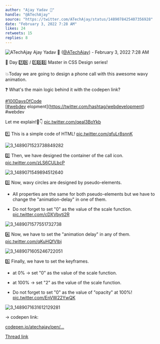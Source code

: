 ```yaml
---
author: "Ajay Yadav 🎯"
handle: "@ATechAjay"
source: "https://twitter.com/ATechAjay/status/1489078425407356928"
date: "February 3, 2022 7:28 AM"
likes: 24
retweets: 15
replies: 8
---
```

![ATechAjay](https://pbs.twimg.com/profile_images/1485567675111981057/mLsrcZdB_normal.jpg)
Ajay Yadav 🎯 ([@ATechAjay](https://twitter.com/ATechAjay)) - February 3, 2022 7:28 AM

💚 Day 7️⃣9️⃣ / 1️⃣0️⃣0️⃣ Master in CSS Design series!

💥Today we are going to design a phone call with this awesome wavy animation.

❓ What's the main logic behind it with the codepen link?

[#100DaysOfCode](https://twitter.com/hashtag/100DaysOfCode)  
[[#webdev](https://twitter.com/hashtag/webdev) elopment](https://twitter.com/hashtag/webdevelopment)  
#webdev 

Let me explain!🧵👇 [pic.twitter.com/qeal3BoYkb](https://twitter.com/ATechAjay/status/1489078425407356928/video/1)

1️⃣ This is a simple code of HTML! [pic.twitter.com/qfuLr8snnK](https://twitter.com/ATechAjay/status/1489078432701235200/photo/1)

![3_1489071523738849282](https://pbs.twimg.com/media/FKo-qVGakAIWYKG.png)

2️⃣ Then, we have designed the container of the call icon. [pic.twitter.com/zLS6CULbcP](https://twitter.com/ATechAjay/status/1489078438644563968/photo/1)

![3_1489071549894512640](https://pbs.twimg.com/media/FKo-r2iaUAAC6GY.png)

3️⃣ Now, wavy circles are designed by pseudo-elements.

- All properties are the same for both pseudo-elements but we have to change the "animation-delay" in one of them.

- Do not forget to set "0" as the value of the scale function. [pic.twitter.com/cDXVbyti2R](https://twitter.com/ATechAjay/status/1489078444843749380/photo/1)

![3_1489071577551732738](https://pbs.twimg.com/media/FKo-tdkaAAIZRgU.jpg)

4️⃣ Now, we have to set the "animation delay" in any of them. [pic.twitter.com/qKuHQfVIbj](https://twitter.com/ATechAjay/status/1489078450434768899/photo/1)

![3_1489071605246722051](https://pbs.twimg.com/media/FKo-vEvaAAM__D3.png)

5️⃣ Finally, we have to set the keyframes.

- at 0% → set "0" as the value of the scale function.

- at 100% → set "2" as the value of the scale function.

- Do not forget to set "0" as the value of "opacity" at 100%! [pic.twitter.com/EnVW22YwQK](https://twitter.com/ATechAjay/status/1489078456751357952/photo/1)

![3_1489071631612129281](https://pbs.twimg.com/media/FKo-wm9aMAEpQTb.jpg)

→ codepen link:

[codepen.io/atechajay/pen/…](https://codepen.io/atechajay/pen/abVZJyJ)

[Thread link](https://twitter.com/ATechAjay/status/1489078425407356928)
